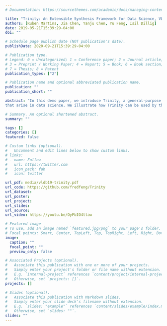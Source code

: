 ```yaml
---
# Documentation: https://sourcethemes.com/academic/docs/managing-content/

title: "Trinity: An Extensible Synthesis Framework for Data Science, VLDB 2019"
authors: [Ruben Martins, Jia Chen, Yanju Chen, Yu Feng, Isil Dillig]
date: 2019-05-21T15:39:29-04:00
doi: ""

# Schedule page publish date (NOT publication's date).
publishDate: 2020-09-21T15:39:29-04:00

# Publication type.
# Legend: 0 = Uncategorized; 1 = Conference paper; 2 = Journal article;
# 3 = Preprint / Working Paper; 4 = Report; 5 = Book; 6 = Book section;
# 7 = Thesis; 8 = Patent
publication_types: ["2"]

# Publication name and optional abbreviated publication name.
publication: ""
publication_short: ""

abstract: "In this demo paper, we introduce Trinity, a general-purpose framework that can be used to quickly build domain-specific program synthesizers for automating many tedious tasks
that arise in data science. We illustrate how Trinity can be used by three different users: First, we show how end-users can use Trinity's built-in synthesizers to automate data wrangling tasks. Second, we show how advanced users can easily extend existing synthesizers to support additional functionalities. Third, we show how synthesis experts can change the underlying search engine in Trinity. Overall, this paper is intended to demonstrate how users can quickly use, modify, and extend the Trinity framework with the goal of automating many tasks that are considered to be the janitor work of data science"

# Summary. An optional shortened abstract.
summary: ""

tags: []
categories: []
featured: false

# Custom links (optional).
#   Uncomment and edit lines below to show custom links.
# links:
# - name: Follow
#   url: https://twitter.com
#   icon_pack: fab
#   icon: twitter

url_pdf: media/vldb19-trinity.pdf
url_code: https://github.com/fredfeng/Trinity
url_dataset: 
url_poster:
url_project:
url_slides:
url_source:
url_video: https://youtu.be/OyPbIO4ttaw

# Featured image
# To use, add an image named `featured.jpg/png` to your page's folder. 
# Focal points: Smart, Center, TopLeft, Top, TopRight, Left, Right, BottomLeft, Bottom, BottomRight.
image:
  caption: ""
  focal_point: ""
  preview_only: false

# Associated Projects (optional).
#   Associate this publication with one or more of your projects.
#   Simply enter your project's folder or file name without extension.
#   E.g. `internal-project` references `content/project/internal-project/index.md`.
#   Otherwise, set `projects: []`.
projects: []

# Slides (optional).
#   Associate this publication with Markdown slides.
#   Simply enter your slide deck's filename without extension.
#   E.g. `slides: "example"` references `content/slides/example/index.md`.
#   Otherwise, set `slides: ""`.
slides: ""
---
```

